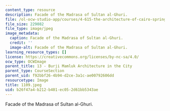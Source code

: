 ```yaml
---
content_type: resource
description: Facade of the Madrasa of Sultan al-Ghuri.
file: /ol-ocw-studio-app/courses/4-615-the-architecture-of-cairo-spring-2002/b26f47a4b212b401ec052d61bb5343ae_1109.jpeg
file_size: 229082
file_type: image/jpeg
image_metadata:
  caption: Facade of the Madrasa of Sultan al-Ghuri.
  credit: ''
  image-alt: Facade of the Madrasa of Sultan al-Ghuri.
learning_resource_types: []
license: https://creativecommons.org/licenses/by-nc-sa/4.0/
ocw_type: OCWImage
parent_title: 13 - Burji Mamluk Architecture in the City
parent_type: CourseSection
parent_uid: f92bbf26-4b94-d2ce-3a1c-ae00792606dd
resourcetype: Image
title: 1109.jpeg
uid: b26f47a4-b212-b401-ec05-2d61bb5343ae
---
```

Facade of the Madrasa of Sultan al-Ghuri.